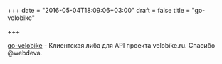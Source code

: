 +++
date = "2016-05-04T18:09:06+03:00"
draft = false
title = "go-velobike"

+++

<p><a href="https://github.com/rumyantseva/go-velobike">go-velobike</a>&nbsp;- Клиентская либа для API проекта&nbsp;velobike.ru. Спасибо @webdeva.</p>

